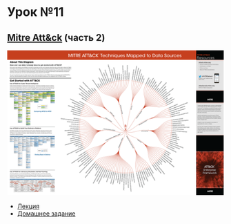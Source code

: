 # Урок №11
## [Mitre Att&ck](https://attack.mitre.org/matrices/enterprise/) (часть 2)

![](Less10/pics/mitre_matrix.png)

* [Лекция](11-Mitre.pdf)
* [Домашнее задание](HW10-11.md)
